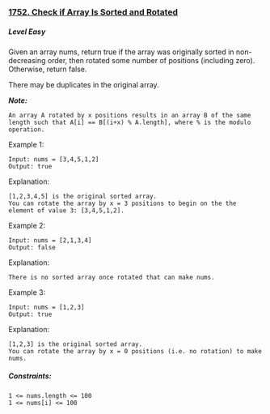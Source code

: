 ### [1752. Check if Array Is Sorted and Rotated](https://leetcode.com/problems/check-if-array-is-sorted-and-rotated/)

##### Level Easy

Given an array nums, return true if the array was originally sorted in non-decreasing order, then rotated some number of positions (including zero). Otherwise, return false.

There may be duplicates in the original array.

***Note:***
```JS
An array A rotated by x positions results in an array B of the same length such that A[i] == B[(i+x) % A.length], where % is the modulo operation.
```
 

Example 1:
```JS
Input: nums = [3,4,5,1,2]
Output: true
```
Explanation: 
```JS
[1,2,3,4,5] is the original sorted array.
You can rotate the array by x = 3 positions to begin on the the element of value 3: [3,4,5,1,2].
```



Example 2:
```JS
Input: nums = [2,1,3,4]
Output: false
```

Explanation: 
```JS
There is no sorted array once rotated that can make nums.
```



Example 3:
```JS
Input: nums = [1,2,3]
Output: true
```

Explanation: 
```JS
[1,2,3] is the original sorted array.
You can rotate the array by x = 0 positions (i.e. no rotation) to make nums.
```

##### Constraints:
```JS
1 <= nums.length <= 100
1 <= nums[i] <= 100
```